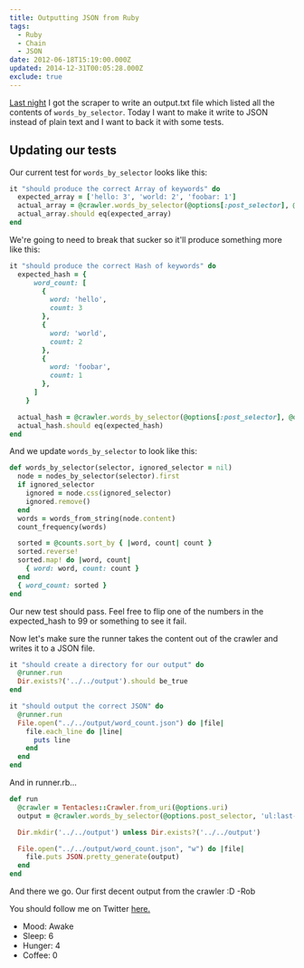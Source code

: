 ```yaml
---
title: Outputting JSON from Ruby
tags:
  - Ruby
  - Chain
  - JSON
date: 2012-06-18T15:19:00.000Z
updated: 2014-12-31T00:05:28.000Z
exclude: true
---
```


[Last night](http://robdodson.me/blog/2012/06/17/object-oriented-scraper-backed-with-tests-pt-dot-dot-dot-9/) I got the scraper to write an output.txt file which listed all the contents of `words_by_selector`. Today I want to make it write to JSON instead of plain text and I want to back it with some tests.

## Updating our tests

Our current test for `words_by_selector` looks like this:

```ruby
it "should produce the correct Array of keywords" do
  expected_array = ['hello: 3', 'world: 2', 'foobar: 1']
  actual_array = @crawler.words_by_selector(@options[:post_selector], @options[:ignored_post_selector])
  actual_array.should eq(expected_array)
end
```

We're going to need to break that sucker so it'll produce something more like this:

```ruby
it "should produce the correct Hash of keywords" do
  expected_hash = {
      word_count: [
        {
          word: 'hello',
          count: 3
        },
        {
          word: 'world',
          count: 2
        },
        {
          word: 'foobar',
          count: 1
        },
      ]
    }

  actual_hash = @crawler.words_by_selector(@options[:post_selector], @options[:ignored_post_selector])
  actual_hash.should eq(expected_hash)
end
```

And we update `words_by_selector` to look like this:

```ruby
def words_by_selector(selector, ignored_selector = nil)
  node = nodes_by_selector(selector).first
  if ignored_selector
    ignored = node.css(ignored_selector)
    ignored.remove()
  end
  words = words_from_string(node.content)
  count_frequency(words)

  sorted = @counts.sort_by { |word, count| count }
  sorted.reverse!
  sorted.map! do |word, count|
    { word: word, count: count }
  end
  { word_count: sorted }
end
```

Our new test should pass. Feel free to flip one of the numbers in the expected_hash to 99 or something to see it fail.

Now let's make sure the runner takes the content out of the crawler and writes it to a JSON file.

```ruby
it "should create a directory for our output" do
  @runner.run
  Dir.exists?('../../output').should be_true
end

it "should output the correct JSON" do
  @runner.run
  File.open("../../output/word_count.json") do |file|
    file.each_line do |line|
      puts line
    end
  end
end
```

And in runner.rb...

```ruby
def run
  @crawler = Tentacles::Crawler.from_uri(@options.uri)
  output = @crawler.words_by_selector(@options.post_selector, 'ul:last-child')

  Dir.mkdir('../../output') unless Dir.exists?('../../output')

  File.open("../../output/word_count.json", "w") do |file|
    file.puts JSON.pretty_generate(output)
  end
end
```

And there we go. Our first decent output from the crawler :D -Rob

You should follow me on Twitter [here.](http://twitter.com/rob_dodson)

- Mood: Awake
- Sleep: 6
- Hunger: 4
- Coffee: 0
